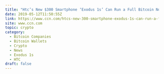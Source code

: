 ```yaml
---
title: "Htc’s New $300 Smartphone ‘Exodus 1s’ Can Run a Full Bitcoin Node"
date: 2019-05-12T11:50:55Z
link: https://www.ccn.com/htcs-new-300-smartphone-exodus-1s-can-run-a-full-bitcoin-node?utm_medium=RSS&utm_source=hune
site: www.ccn.com
topic: crypto
category:
  - Bitcoin Companies
  - Bitcoin Wallets
  - Crypto
  - News
  - Exodus 1s
  - HTC
draft: false
---
```

